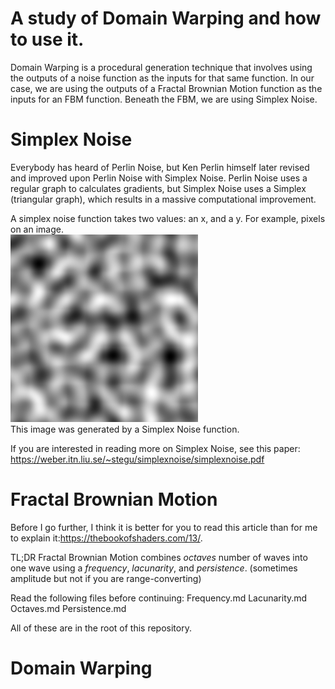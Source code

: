 
# A study of Domain Warping and how to use it. 

Domain Warping is a procedural generation technique that involves using the outputs of a noise function as the inputs for that same function. In our case, we are using the outputs of a Fractal Brownian Motion function as the inputs for an FBM function. Beneath the FBM, we are using Simplex Noise. 

# Simplex Noise

Everybody has heard of Perlin Noise, but Ken Perlin himself later revised and improved upon Perlin Noise with Simplex Noise.  Perlin Noise uses a regular graph to calculates gradients, but Simplex Noise uses a Simplex (triangular graph), which results in a massive computational improvement. 

A simplex noise function takes two values: an x, and a y. For example, pixels on an image.\
<img src="https://github.com/RylanYancey/DomainWarpingBehavior/blob/main/images/basicnoise.png" width="300" height="300">\
This image was generated by a Simplex Noise function. 

If you are interested in reading more on Simplex Noise, see this paper: https://weber.itn.liu.se/~stegu/simplexnoise/simplexnoise.pdf

# Fractal Brownian Motion

Before I go further, I think it is better for you to read this article than for me to explain it:https://thebookofshaders.com/13/.

TL;DR Fractal Brownian Motion combines _octaves_ number of waves into one wave using a _frequency_, _lacunarity_, and _persistence_. (sometimes amplitude but not if you are range-converting)

Read the following files before continuing:
Frequency.md
Lacunarity.md
Octaves.md
Persistence.md

All of these are in the root of this repository.

# Domain Warping

